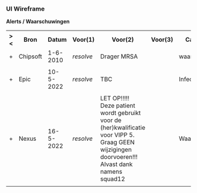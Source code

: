 ### UI Wireframe
<b>Alerts / Waarschuwingen</b>
<table class="grid">
<tbody>
<tr><th>&gt;&lt;</th>
<th>Bron</th>
<th>Datum</th>
<th>Voor(1)</th>
<th>Voor(2)</th>
<th>Voor(3)</th>
<th>Categorie</th>
<th>Status</th>
</tr>
<tr><td>+</td>
<td>Chipsoft</td>
<td>1-6-2010</td>
<td><i>resolve</i></td>
<td>Drager MRSA</td>
<td></td>
<td>waarschuwing</td>
<td>active</td>
</tr><tr><td></td><td colspan=7>
</td></tr>
<tr><td>+</td>
<td>Epic</td>
<td>10-5-2022</td>
<td><i>resolve</i></td>
<td>TBC</td>
<td></td>
<td>Infection Flag</td>
<td>inactive</td>
</tr><tr><td></td><td colspan=7>
</td></tr>
<tr><td>+</td>
<td>Nexus</td>
<td>16-5-2022</td>
<td><i>resolve</i></td>
<td>LET OP!!!!!<br/>Deze patient wordt gebruikt voor de (her)kwalificatie voor VIPP 5. Graag GEEN wijzigingen doorvoeren!!!<br/>Alvast dank namens squad12</td>
<td></td>
<td>Waarschuwing</td>
<td>active</td>
</tr><tr><td></td><td colspan=7>
</td></tr>
</tbody>
</table>
